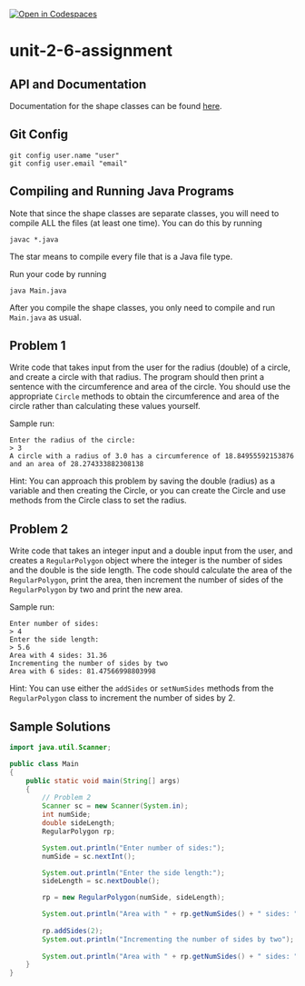 [![Open in Codespaces](https://classroom.github.com/assets/launch-codespace-2972f46106e565e64193e422d61a12cf1da4916b45550586e14ef0a7c637dd04.svg)](https://classroom.github.com/open-in-codespaces?assignment_repo_id=16430842)
# unit-2-6-assignment

## API and Documentation
Documentation for the shape classes can be found [here](https://coderunner.projectstem.org/docs/shapes/index.html).

## Git Config
```
git config user.name "user"
git config user.email "email"
```

## Compiling and Running Java Programs
Note that since the shape classes are separate classes, you will need to compile ALL the files (at least one time).  You can do this by running
```
javac *.java
```
The star means to compile every file that is a Java file type.

Run your code by running
```
java Main.java
```

After you compile the shape classes, you only need to compile and run `Main.java` as usual.

## Problem 1
Write code that takes input from the user for the radius (double) of a circle, and create a circle with that radius. The program should then print a sentence with the circumference and area of the circle. You should use the appropriate `Circle` methods to obtain the circumference and area of the circle rather than calculating these values yourself.

Sample run:
```
Enter the radius of the circle:
> 3
A circle with a radius of 3.0 has a circumference of 18.84955592153876 and an area of 28.274333882308138
```
Hint: You can approach this problem by saving the double (radius) as a variable and then creating the Circle, or you can create the Circle and use methods from the Circle class to set the radius.

## Problem 2
Write code that takes an integer input and a double input from the user, and creates a `RegularPolygon` object where the integer is the number of sides and the double is the side length. The code should calculate the area of the `RegularPolygon`, print the area, then increment the number of sides of the `RegularPolygon` by two and print the new area.

Sample run:
```
Enter number of sides:
> 4
Enter the side length:
> 5.6
Area with 4 sides: 31.36
Incrementing the number of sides by two
Area with 6 sides: 81.47566998803998
```
Hint: You can use either the `addSides` or `setNumSides` methods from the `RegularPolygon` class to increment the number of sides by 2.

## Sample Solutions
```java
import java.util.Scanner;

public class Main
{
	public static void main(String[] args)
	{
		// Problem 2
		Scanner sc = new Scanner(System.in);
		int numSide;
		double sideLength;
		RegularPolygon rp;

		System.out.println("Enter number of sides:");
		numSide = sc.nextInt();

		System.out.println("Enter the side length:");
		sideLength = sc.nextDouble();

		rp = new RegularPolygon(numSide, sideLength);

		System.out.println("Area with " + rp.getNumSides() + " sides: " + rp.getArea());
		
		rp.addSides(2);
		System.out.println("Incrementing the number of sides by two");
		
		System.out.println("Area with " + rp.getNumSides() + " sides: " + rp.getArea());
	}
}
```
